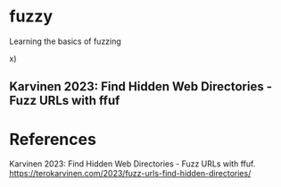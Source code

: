 # fuzzy
Learning the basics of fuzzing


x)

Karvinen 2023: Find Hidden Web Directories - Fuzz URLs with ffuf
- 








# References

Karvinen 2023: Find Hidden Web Directories - Fuzz URLs with ffuf. https://terokarvinen.com/2023/fuzz-urls-find-hidden-directories/


